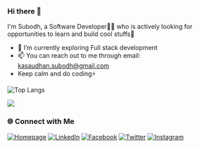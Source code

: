 ### Hi there 👋 
I'm Subodh, a Software Developer👨‍💻 who is actively looking for opportunities to learn and build cool stuffs🚀



- 🌱 I’m currently exploring Full stack development
- 📫 You can reach out to me through email: kasaudhan.subodh@gmail.com
- Keep calm and do coding⚡ 
<be>

 <!-- ![Subodh's github stats](https://github-readme-stats.vercel.app/api?username=subodh-kasaudhan) -->
![Top Langs](https://github-readme-stats.vercel.app/api/top-langs/?username=subodh-kasaudhan&layout=compact)
<br>


![](https://komarev.com/ghpvc/?username=subodh-kasaudhan)


### 🌐 Connect with Me

[![Homepage](https://img.shields.io/badge/Website-Visit-blue?style=flat-square&logo=FirefoxBrowser&logoColor=white)]([https://yourwebsite.com](https://subodh-kasaudhan.github.io/Portfolio/))
[![LinkedIn](https://img.shields.io/badge/LinkedIn-Connect-blue?style=flat-square&logo=linkedin&logoColor=white)](https://linkedin.com/in/subodh-kasaudhan/)
[![Facebook](https://img.shields.io/badge/Facebook-Follow-blue?style=flat-square&logo=facebook&logoColor=white)](https://facebook.com/shivmiitk)
[![Twitter](https://img.shields.io/badge/Twitter-Follow-blue?style=flat-square&logo=twitter&logoColor=white)](https://twitter.com/shivamiitk_)
[![Instagram](https://img.shields.io/badge/Instagram-Follow-blue?style=flat-square&logo=instagram&logoColor=white)](https://instagram.com/subodh_kasaudhan_/)


<!--
### Connect with me:

[<img align="left" alt="codeSTACKr.com" width="22px" color="blue" src="https://raw.githubusercontent.com/iconic/open-iconic/master/svg/globe.svg" />][website]
[<img align="left" alt="codeSTACKr | LinkedIn" width="22px" src="https://cdn.jsdelivr.net/npm/simple-icons@v3/icons/linkedin.svg" />][linkedin]
[<img align="left" alt="codeSTACKr | FaceBook" width="22px" src="https://cdn.jsdelivr.net/npm/simple-icons@v3/icons/facebook.svg" />][facebook]
[<img align="left" alt="codeSTACKr | Twitter" width="22px" src="https://cdn.jsdelivr.net/npm/simple-icons@v3/icons/twitter.svg" />][twitter]
[<img align="left" alt="codeSTACKr | Instagram" width="22px" src="https://cdn.jsdelivr.net/npm/simple-icons@v3/icons/instagram.svg" />][instagram]

<br />

[website]: https://subodh-kasaudhan.github.io/Portfolio/
[twitter]: https://twitter.com/shivamiitk_
[facebook]: https://www.facebook.com/shivmiitk
[instagram]: https://www.instagram.com/subodh_kasaudhan_/
[linkedin]: https://www.linkedin.com/in/subodh-kasaudhan/


**subodh-kasaudhan/subodh-kasaudhan** is a ✨ _special_ ✨ repository because its `README.md` (this file) appears on your GitHub profile.

Here are some ideas to get you started:

- 🔭 I’m currently working on ...
- 🌱 I’m currently learning ...
- 👯 I’m looking to collaborate on ...
- 🤔 I’m looking for help with ...
- 💬 Ask me about ...
- 📫 How to reach me: ...
- 😄 Pronouns: ...
- ⚡ Fun fact: ...
-->
